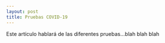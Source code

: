 ```yaml
---
layout: post
title: Pruebas COVID-19
---
```

Este artículo hablará de las diferentes pruebas...blah blah blah
